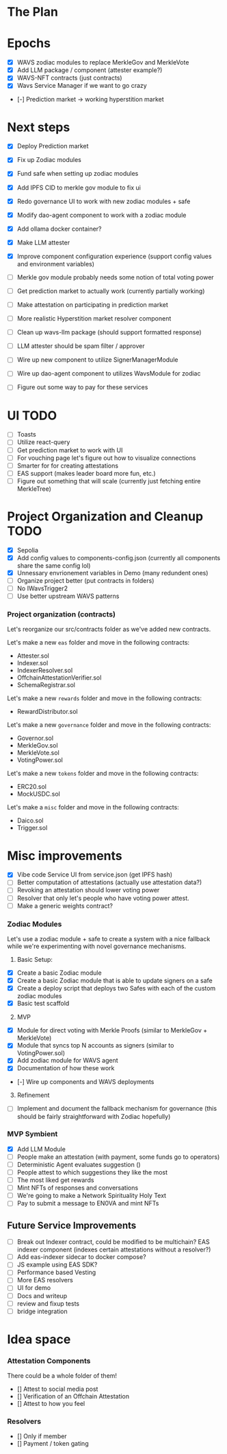 # The Plan

# Epochs
- [x] WAVS zodiac modules to replace MerkleGov and MerkleVote
- [x] Add LLM package / component (attester example?)
- [x] WAVS-NFT contracts (just contracts)
- [x] Wavs Service Manager if we want to go crazy
- [-] Prediction market -> working hyperstition market

# Next steps
- [x] Deploy Prediction market
- [x] Fix up Zodiac modules
- [x] Fund safe when setting up zodiac modules
- [x] Add IPFS CID to merkle gov module to fix ui
- [x] Redo governance UI to work with new zodiac modules + safe
- [x] Modify dao-agent component to work with a zodiac module
- [x] Add ollama docker container?
- [x] Make LLM attester
- [x] Improve component configuration experience (support config values and environment variables)
- [ ] Merkle gov module probably needs some notion of total voting power
- [ ] Get prediction market to actually work (currently partially working)
- [ ] Make attestation on participating in prediction market
- [ ] More realistic Hyperstition market resolver component
- [ ] Clean up wavs-llm package (should support formatted response)
- [ ] LLM attester should be spam filter / approver
- [ ] Wire up new component to utilize SignerManagerModule
- [ ] Wire up dao-agent component to utilizes WavsModule for zodiac
- [ ] Figure out some way to pay for these services


# UI TODO
- [ ] Toasts
- [ ] Utilize react-query
- [ ] Get prediction market to work with UI
- [ ] For vouching page let's figure out how to visualize connections
- [ ] Smarter for for creating attestations
- [ ] EAS support (makes leader board more fun, etc.)
- [ ] Figure out something that will scale (currently just fetching entire MerkleTree)

# Project Organization and Cleanup TODO
- [x] Sepolia
- [x] Add config values to components-config.json (currently all components share the same config lol)
- [x] Unnessary envrionement variables in Demo (many redundent ones)
- [ ] Organize project better (put contracts in folders)
- [ ] No IWavsTrigger2
- [ ] Use better upstream WAVS patterns

### Project organization (contracts)

Let's reorganize our src/contracts folder as we've added new contracts.

Let's make a new `eas` folder and move in the following contracts:
- Attester.sol
- Indexer.sol
- IndexerResolver.sol
- OffchainAttestationVerifier.sol
- SchemaRegistrar.sol

Let's make a new `rewards` folder and move in the following contracts:
- RewardDistributor.sol

Let's make a new `governance` folder and move in the following contracts:
- Governor.sol
- MerkleGov.sol
- MerkleVote.sol
- VotingPower.sol

Let's make a new `tokens` folder and move in the following contracts:
- ERC20.sol
- MockUSDC.sol

Let's make a `misc` folder and move in the following contracts:
- Daico.sol
- Trigger.sol

# Misc improvements
- [x] Vibe code Service UI from service.json (get IPFS hash)
- [ ] Better computation of attestations (actually use attestation data?)
- [ ] Revoking an attestation should lower voting power
- [ ] Resolver that only let's people who have voting power attest.
- [ ] Make a generic weights contract?

### Zodiac Modules
Let's use a zodiac module + safe to create a system with a nice fallback while we're experimenting with novel governance mechanisms.

1. Basic Setup:
- [x] Create a basic Zodiac module
- [x] Create a basic Zodiac module that is able to update signers on a safe
- [x] Create a deploy script that deploys two Safes with each of the custom zodiac modules
- [x] Basic test scaffold

2. MVP
- [x] Module for direct voting with Merkle Proofs (similar to MerkleGov + MerkleVote)
- [x] Module that syncs top N accounts as signers (similar to VotingPower.sol)
- [x] Add zodiac module for WAVS agent
- [x] Documentation of how these work
- [-] Wire up components and WAVS deployments

3. Refinement
- [ ] Implement and document the fallback mechanism for governance (this should be fairly straightforward with Zodiac hopefully)

### MVP Symbient
- [x] Add LLM Module
- [ ] People make an attestation (with payment, some funds go to operators)
- [ ] Deterministic Agent evaluates suggestion ()
- [ ] People attest to which suggestions they like the most
- [ ] The most liked get rewards
- [ ] Mint NFTs of responses and conversations
- [ ] We're going to make a Network Spirituality Holy Text
- [ ] Pay to submit a message to EN0VA and mint NFTs

## Future Service Improvements
- [ ] Break out Indexer contract, could be modified to be multichain? EAS indexer component (indexes certain attestations without a resolver?)
- [ ] Add eas-indexer sidecar to docker compose?
- [ ] JS example using EAS SDK?
- [ ] Performance based Vesting
- [ ] More EAS resolvers
- [ ] UI for demo
- [ ] Docs and writeup
- [ ] review and fixup tests
- [ ] bridge integration

# Idea space
### Attestation Components
There could be a whole folder of them!

- [] Attest to social media post
- [] Verification of an Offchain Attestation
- [] Attest to how you feel

### Resolvers
- [] Only if member
- [] Payment / token gating
